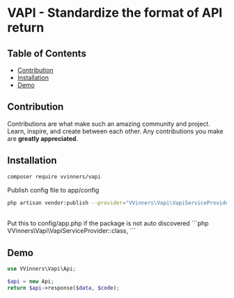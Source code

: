 # VAPI - Standardize the format of API return

## Table of Contents
- [Contribution](#contribution)
- [Installation](#installation)
- [Demo](#demo)


## Contribution
Contributions are what make such an amazing community and project. Learn, inspire, and create between each other. Any contributions you make are **greatly appreciated**.

## Installation
```bash
composer require vvinners/vapi
```

Publish config file to app/config

```bash
php artisan vendor:publish --provider="VVinners\Vapi\VapiServiceProvider" --tag=config
```
<br />
Put this to config/app.php if the package is not auto discovered
```php
VVinners\Vapi\VapiServiceProvider::class,
```

## Demo
```php
use VVinners\Vapi\Api;

$api = new Api;
return $api->response($data, $code);
```
